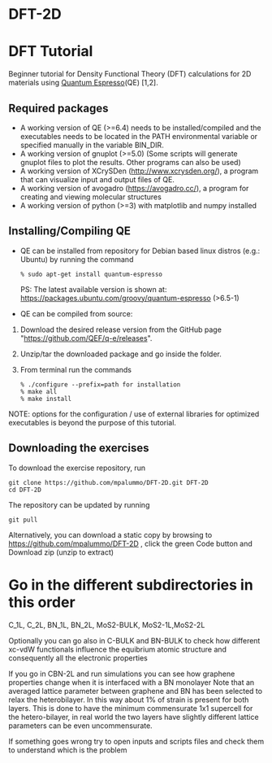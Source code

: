 # DFT-2D

# DFT Tutorial 
Beginner tutorial for Density Functional Theory (DFT) calculations for 2D materials using [Quantum Espresso](https://www.quantum-espresso.org/)(QE) [1,2]. 

## Required packages
* A working version of QE (>=6.4) needs to be installed/compiled and the executables needs to be located in the PATH environmental variable or specified manually in the variable BIN_DIR.
* A working version of gnuplot (>=5.0) (Some scripts will generate gnuplot files to plot the results. Other programs can also be used)
* A working version of XCrySDen (http://www.xcrysden.org/), a program that can visualize input and output files of QE.
* A working version of avogadro (https://avogadro.cc/), a program for creating and viewing molecular structures
* A working version of python (>=3) with matplotlib and numpy installed 


## Installing/Compiling QE
* QE can be installed from repository for Debian based linux distros (e.g.: Ubuntu) by running the command
    ```
    % sudo apt-get install quantum-espresso
    ```
    PS: The latest available version is shown at: https://packages.ubuntu.com/groovy/quantum-espresso (>6.5-1)

* QE can be compiled from source:
 1. Download the desired release version from the GitHub page "https://github.com/QEF/q-e/releases". 
 2. Unzip/tar the downloaded package and go inside the folder.
 3. From terminal run the commands

     ```
     % ./configure --prefix=path for installation
     % make all
     % make install
NOTE: options for the configuration / use of external libraries for optimized executables is beyond the purpose of this tutorial.


## Downloading the exercises 

To download the exercise repository, run
  ```
  git clone https://github.com/mpalummo/DFT-2D.git DFT-2D
  cd DFT-2D
  ```
The repository can be updated by running
  ```
  git pull
  ```
Alternatively, you can download a static copy by browsing to https://github.com/mpalummo/DFT-2D , click the green Code button and Download zip (unzip to extract)

#  Go in the different subdirectories in this order

C_1L, C_2L, BN_1L, BN_2L, MoS2-BULK, MoS2-1L,MoS2-2L

Optionally you can go also in C-BULK and BN-BULK to check how different 
xc-vdW functionals influence the equibrium atomic structure and consequently all the electronic properties

If you go in CBN-2L and run simulations you can see how graphene properties 
change when it is interfaced with a BN monolayer
Note that an averaged lattice parameter between graphene and BN has been selected to relax the heterobilayer. In this way
about 1% of strain is present for both layers. 
This is done to have the minimum commensurate 1x1 supercell for the hetero-bilayer, in real world the two layers have slightly different lattice parameters can be even uncommensurate.

If something goes wrong try to open inputs and scripts files and check them to understand which is the problem

